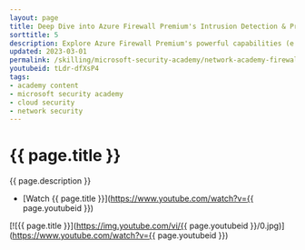 ```yaml
---
layout: page
title: Deep Dive into Azure Firewall Premium's Intrusion Detection & Prevention System (IDPS)
sorttitle: 5
description: Explore Azure Firewall Premium's powerful capabilities (e.g., TLS Inspection, URL Filtering, Web Categories) as a cloud native next-gen Firewall as a Service. At a focus, learn about Azure Firewall's Intrusion Detection & Prevention System (IDPS), policies, insights or analytics, followed by a comprehensive demo.
updated: 2023-03-01
permalink: /skilling/microsoft-security-academy/network-academy-firewall-idps
youtubeid: tLdr-dfXsP4
tags: 
- academy content
- microsoft security academy
- cloud security
- network security
---
```


# {{ page.title }}

{{ page.description }}

* [Watch {{ page.title }}](https://www.youtube.com/watch?v={{ page.youtubeid }})

[![{{ page.title }}](https://img.youtube.com/vi/{{ page.youtubeid }}/0.jpg)](https://www.youtube.com/watch?v={{ page.youtubeid }})
